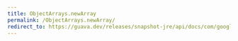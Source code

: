 ```yaml
---
title: ObjectArrays.newArray
permalink: /ObjectArrays.newArray/
redirect_to: https://guava.dev/releases/snapshot-jre/api/docs/com/google/common/collect/ObjectArrays.html#newArray-T:A-int-
---
```

